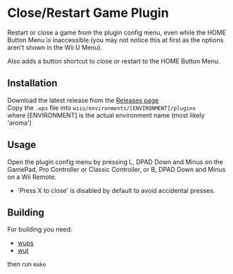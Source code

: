 # Close/Restart Game Plugin
Restart or close a game from the plugin config menu, even while the HOME Button Menu is inaccessible (you may not notice this at first as the options aren't shown in the Wii U Menu).

Also adds a button shortcut to close or restart to the HOME Button Menu.

## Installation
Download the latest release from the [Releases page](https://github.com/Lynx64/CloseRestartGamePlugin/releases)<br/>
Copy the `.wps` file into `wiiu/environments/[ENVIRONMENT]/plugins`<br/>
where [ENVIRONMENT] is the actual environment name (most likely 'aroma')

## Usage
Open the plugin config menu by pressing L, DPAD Down and Minus on the GamePad, Pro Controller or Classic Controller, or B, DPAD Down and Minus on a Wii Remote.

- 'Press X to close' is disabled by default to avoid accidental presses.

## Building
For building you need:
- [wups](https://github.com/wiiu-env/WiiUPluginSystem)
- [wut](https://github.com/devkitPro/wut)

then run `make`

